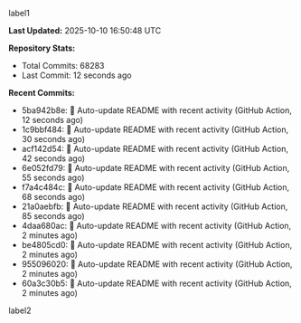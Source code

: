 
label1 
<!-- ACTIVITY_START -->
**Last Updated:** 2025-10-10 16:50:48 UTC

**Repository Stats:**
- Total Commits: 68283
- Last Commit: 12 seconds ago

**Recent Commits:**
- 5ba942b8e: 🤖 Auto-update README with recent activity (GitHub Action, 12 seconds ago)
- 1c9bbf484: 🤖 Auto-update README with recent activity (GitHub Action, 30 seconds ago)
- acf142d54: 🤖 Auto-update README with recent activity (GitHub Action, 42 seconds ago)
- 6e052fd79: 🤖 Auto-update README with recent activity (GitHub Action, 55 seconds ago)
- f7a4c484c: 🤖 Auto-update README with recent activity (GitHub Action, 68 seconds ago)
- 21a0aebfb: 🤖 Auto-update README with recent activity (GitHub Action, 85 seconds ago)
- 4daa680ac: 🤖 Auto-update README with recent activity (GitHub Action, 2 minutes ago)
- be4805cd0: 🤖 Auto-update README with recent activity (GitHub Action, 2 minutes ago)
- 955096020: 🤖 Auto-update README with recent activity (GitHub Action, 2 minutes ago)
- 60a3c30b5: 🤖 Auto-update README with recent activity (GitHub Action, 2 minutes ago)
<!-- ACTIVITY_END -->

label2
